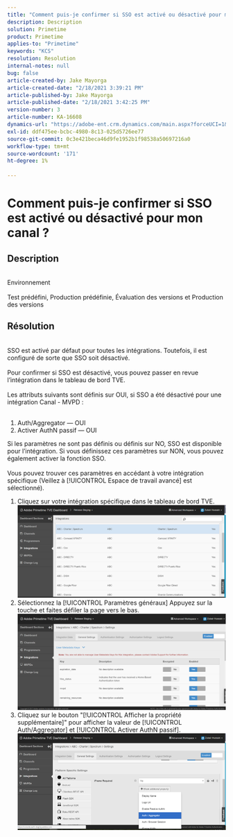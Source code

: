 ```yaml
---
title: "Comment puis-je confirmer si SSO est activé ou désactivé pour mon canal ?"
description: Description
solution: Primetime
product: Primetime
applies-to: "Primetime"
keywords: "KCS"
resolution: Resolution
internal-notes: null
bug: false
article-created-by: Jake Mayorga
article-created-date: "2/18/2021 3:39:21 PM"
article-published-by: Jake Mayorga
article-published-date: "2/18/2021 3:42:25 PM"
version-number: 3
article-number: KA-16608
dynamics-url: "https://adobe-ent.crm.dynamics.com/main.aspx?forceUCI=1&pagetype=entityrecord&etn=knowledgearticle&id=32c6f173-ff71-eb11-a812-00224809a536"
exl-id: ddf475ee-bcbc-4980-8c13-025d5726ee77
source-git-commit: 0c3e421beca46d9fe1952b1f98538a50697216a0
workflow-type: tm+mt
source-wordcount: '171'
ht-degree: 1%

---
```


# Comment puis-je confirmer si SSO est activé ou désactivé pour mon canal ?

## Description

<br>Environnement<br><br>
Test prédéfini, Production prédéfinie, Évaluation des versions et Production des versions


## Résolution

<br>SSO est activé par défaut pour toutes les intégrations. Toutefois, il est configuré de sorte que SSO soit désactivé.<br><br>Pour confirmer si SSO est désactivé, vous pouvez passer en revue l’intégration dans le tableau de bord TVE.<br><br>Les attributs suivants sont définis sur OUI, si SSO a été désactivé pour une intégration Canal - MVPD :<br><br>
1. Auth/Aggregator — OUI
2. Activer AuthN passif — OUI

Si les paramètres ne sont pas définis ou définis sur NO, SSO est disponible pour l’intégration. Si vous définissez ces paramètres sur NON, vous pouvez également activer la fonction SSO.<br><br>Vous pouvez trouver ces paramètres en accédant à votre intégration spécifique (Veillez à [!UICONTROL Espace de travail avancé] est sélectionné).
1. Cliquez sur votre intégration spécifique dans le tableau de bord TVE.![](assets/6664dc8b-ff71-eb11-a812-00224809a536.png)
2. Sélectionnez la [!UICONTROL Paramètres généraux] Appuyez sur la touche et faites défiler la page vers le bas.![](assets/ecedf1a3-ff71-eb11-a812-00224809a536.png)
3. Cliquez sur le bouton &quot;[!UICONTROL Afficher la propriété supplémentaire]&quot; pour afficher la valeur de [!UICONTROL Auth/Aggregator] et [!UICONTROL Activer AuthN passif]. ![](assets/1f33e3d9-ff71-eb11-a812-00224809a536.png)
